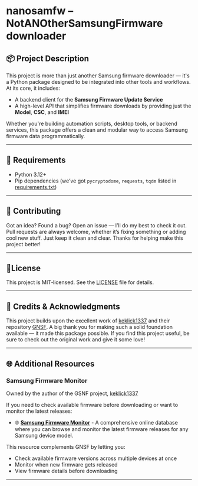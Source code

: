 # nanosamfw – NotANOtherSamsungFirmware downloader

## 📦 Project Description
This project is more than just another Samsung firmware downloader — it's a Python package designed to be integrated into other tools and workflows.
At its core, it includes:
- A backend client for the **Samsung Firmware Update Service**
- A high-level API that simplifies firmware downloads by providing just the **Model**, **CSC**, and **IMEI**

Whether you're building automation scripts, desktop tools, or backend services, this package offers a clean and modular way to access Samsung firmware data programmatically.

---

## 🔧 Requirements

- Python 3.12+  
- Pip dependencies (we’ve got `pycryptodome`, `requests`, `tqdm` listed in [requirements.txt](requirements.txt))

---

## 🤝 Contributing
Got an idea? Found a bug? Open an issue — I’ll do my best to check it out.
Pull requests are always welcome, whether it’s fixing something or adding cool new stuff. Just keep it clean and clear.
Thanks for helping make this project better!

---

## 📝License

This project is MIT‑licensed. See the [LICENSE](LICENSE) file for details.

---
## 🙏 Credits & Acknowledgments
This project builds upon the excellent work of [keklick1337](https://github.com/keklick1337) and their repository [GNSF](https://github.com/keklick1337/gnsf). A big thank you for making such a solid foundation available — it made this package possible.
If you find this project useful, be sure to check out the original work and give it some love!

---

## 🌐 Additional Resources

### Samsung Firmware Monitor

Owned by the author of the GSNF project, [keklick1337](https://github.com/keklick1337)

If you need to check available firmware before downloading or want to monitor the latest releases:

- 🌐 **[Samsung Firmware Monitor](https://samsung-firmware.trustcrypt.com/)** - A comprehensive online database where you can browse and monitor the latest firmware releases for any Samsung device model.

This resource complements GNSF by letting you:
- Check available firmware versions across multiple devices at once
- Monitor when new firmware gets released
- View firmware details before downloading

---